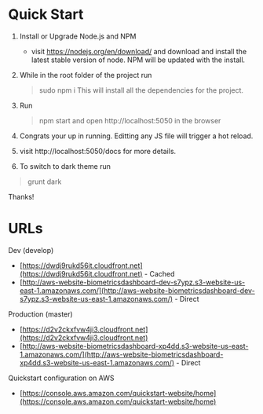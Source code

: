Quick Start
===========

1. Install or Upgrade Node.js and NPM
    - visit https://nodejs.org/en/download/ and download and install the latest stable version of node. NPM will be updated with the install.

2. While in the root folder of the project run 
    >sudo npm i 
   This will install all the dependencies for the project.

3. Run
    >npm start
   and open http://localhost:5050 in the browser

4. Congrats your up in running. Editting any JS file will trigger a hot reload.

5. visit http://localhost:5050/docs for more details.

6. To switch to dark theme run 
  >grunt dark

Thanks! 

# URLs

Dev (develop)
* [https://dwdj9rukd56it.cloudfront.net](https://dwdj9rukd56it.cloudfront.net) - Cached
* [http://aws-website-biometricsdashboard-dev-s7ypz.s3-website-us-east-1.amazonaws.com/](http://aws-website-biometricsdashboard-dev-s7ypz.s3-website-us-east-1.amazonaws.com/) - Direct

Production (master)
* [https://d2v2ckxfvw4ji3.cloudfront.net](https://d2v2ckxfvw4ji3.cloudfront.net)
* [http://aws-website-biometricsdashboard-xp4dd.s3-website-us-east-1.amazonaws.com/](http://aws-website-biometricsdashboard-xp4dd.s3-website-us-east-1.amazonaws.com/) - Direct

Quickstart configuration on AWS

* [https://console.aws.amazon.com/quickstart-website/home](https://console.aws.amazon.com/quickstart-website/home)